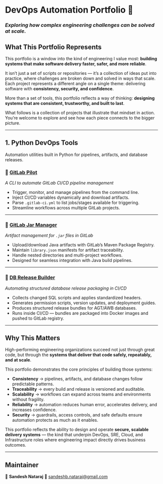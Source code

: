 # **DevOps Automation Portfolio 🚀**

### *Exploring how complex engineering challenges can be solved at scale.*

## **What This Portfolio Represents**

This portfolio is a window into the kind of engineering I value most: **building systems that make software delivery faster, safer, and more reliable**.

It isn’t just a set of scripts or repositories — it’s a collection of ideas put into practice, where challenges are broken down and solved in ways that scale. Each project represents a different angle on a single theme: delivering software with **consistency, security, and confidence**.

More than a set of tools, this portfolio reflects a way of thinking: **designing systems that are consistent, trustworthy, and built to last**.

What follows is a collection of projects that illustrate that mindset in action. You’re welcome to explore and see how each piece connects to the bigger picture.

---

## **1. Python DevOps Tools**

Automation utilities built in Python for pipelines, artifacts, and database releases.

### 🔹 [GitLab Pilot](https://github.com/sandeshbnataraj/gitlab_pilot)

*A CLI to automate GitLab CI/CD pipeline management*

* Trigger, monitor, and manage pipelines from the command line.
* Inject CI/CD variables dynamically and download artifacts.
* Parse `.gitlab-ci.yml` to list jobs/stages available for triggering.
* Streamline workflows across multiple GitLab projects.

---

### 🔹 [GitLab Jar Manager](https://github.com/sandeshbnataraj/gitlab_jar_manager)

*Artifact management for `.jar` files in GitLab*

* Upload/download Java artifacts with GitLab’s Maven Package Registry.
* Maintain `library.json` manifests for artifact traceability.
* Handle nested directories and multi-project workflows.
* Designed for seamless integration with Java build pipelines.

---

### 🔹 [DB Release Builder](https://github.com/sandeshbnataraj/db_release_builder)

*Automating structured database release packaging in CI/CD*

* Collects changed SQL scripts and applies standardized headers.
* Generates permission scripts, version updates, and deployment guides.
* Produces structured release bundles for AGT/AWB databases.
* Runs inside CI/CD — bundles are packaged into Docker images and pushed to GitLab registry.

---

## **Why This Matters**

High-performing engineering organizations succeed not just through great code, but through the **systems that deliver that code safely, repeatably, and at scale**.

This portfolio demonstrates the core principles of building those systems:

* **Consistency** → pipelines, artifacts, and database changes follow predictable patterns.
* **Traceability** → every build and release is versioned and auditable.
* **Scalability** → workflows can expand across teams and environments without fragility.
* **Reliability** → automation reduces human error, accelerates delivery, and increases confidence.
* **Security** → guardrails, access controls, and safe defaults ensure automation protects as much as it enables.

This portfolio reflects the ability to design and operate **secure, scalable delivery systems** — the kind that underpin DevOps, SRE, Cloud, and Infrastructure roles where engineering impact directly drives business outcomes.

---

## **Maintainer**

👤 **Sandesh Nataraj**
📧 [sandeshb.nataraj@gmail.com](mailto:sandeshb.nataraj@gmail.com)

